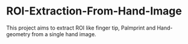# ROI-Extraction-From-Hand-Image
This project aims to extract ROI like finger tip, Palmprint and Hand-geometry from a single hand image.
